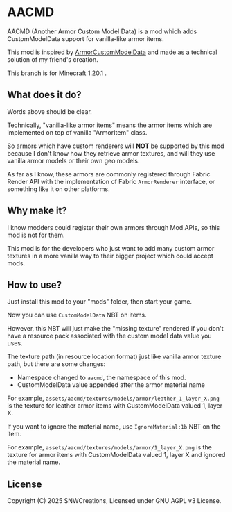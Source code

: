 # AACMD

AACMD (Another Armor Custom Model Data) is a mod which adds CustomModelData support
 for vanilla-like armor items.

This mod is inspired by [ArmorCustomModelData](https://github.com/cimdy/ArmorCustomModelData)
 and made as a technical solution of my friend's creation.

This branch is for Minecraft 1.20.1 .

## What does it do?

Words above should be clear.

Technically, "vanilla-like armor items" means the armor items which are implemented on top of
 vanilla "ArmorItem" class.

So armors which have custom renderers will **NOT** be supported by this mod because
 I don't know how they retrieve armor textures, and will they use vanilla armor models
 or their own geo models.

As far as I know, these armors are commonly registered through Fabric Render API
 with the implementation of Fabric `ArmorRenderer` interface, or something like it on
 other platforms.

## Why make it?

I know modders could register their own armors through Mod APIs, so this mod is not for them.

This mod is for the developers who just want to add many custom armor textures in a more vanilla way
 to their bigger project which could accept mods.

## How to use?

Just install this mod to your "mods" folder, then start your game.

Now you can use `CustomModelData` NBT on items.

However, this NBT will just make the "missing texture" rendered if you
 don't have a resource pack associated with the custom model data value
 you uses.

The texture path (in resource location format) just like vanilla armor texture path,
 but there are some changes:
- Namespace changed to `aacmd`, the namespace of this mod.
- CustomModelData value appended after the armor material name

For example, `assets/aacmd/textures/models/armor/leather_1_layer_X.png`
 is the texture for leather armor items with CustomModelData valued 1, layer X.

If you want to ignore the material name, use `IgnoreMaterial:1b` NBT on the item.

For example, `assets/aacmd/textures/models/armor/1_layer_X.png` is the texture
 for armor items with CustomModelData valued 1, layer X and ignored the material name.

## License

Copyright (C) 2025 SNWCreations, Licensed under GNU AGPL v3 License.
